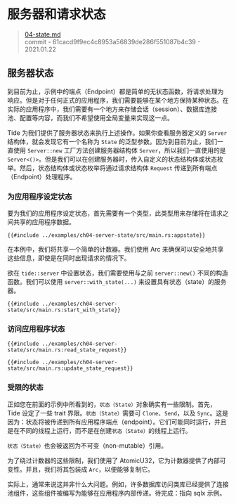 # 服务器和请求状态

> [04-state.md](https://github.com/http-rs/tide-book/blob/main/src/04-state.md)
> <br />
> commit - 61cacd9f9ec4c8953a56839de286f551087b4c39 - 2021.01.22

## 服务器状态

到目前为止，示例中的端点（Endpoint）都是简单的无状态函数，将请求处理为响应。但是对于任何正式的应用程序，我们需要能够在某个地方保持某种状态。在实际的应用程序中，我们需要有一个地方来存储会话（session）、数据库连接池、配置等内容，而我们不希望使用全局变量来实现这一点。

Tide 为我们提供了服务器状态来执行上述操作。如果你查看服务器定义的 `Server` 结构体，就会发现它有一个名称为 `State` 的泛型参数。因为到目前为止，我们一直使用 `Server::new` 工厂方法创建服务器结构体 `Server`，所以我们一直使用的是 `Server<()>`。但是我们可以在创建服务器时，传入自定义的状态结构体或状态枚举。然后，状态结构体或状态枚举将通过请求结构体 `Request` 传递到所有端点（Endpoint）处理程序。

### 为应用程序设定状态

要为我们的应用程序设定状态，首先需要有一个类型，此类型用来存储将在请求之间共享的应用程序数据。

```rust,ignore
{{#include ../examples/ch04-server-state/src/main.rs:appstate}}
```

在本例中，我们将共享一个简单的计数器。我们使用 Arc<AtomicU32> 来确保可以安全地共享这些信息，即使是在同时出现请求的情况下。

欲在 `tide::server` 中设置状态，我们需要使用与之前 `server::new()` 不同的构造函数。我们可以使用 `server::with_state(...)` 来设置具有状态（state）的服务器。

```rust,ignore
{{#include ../examples/ch04-server-state/src/main.rs:start_with_state}}
```

### 访问应用程序状态

```rust,ignore
{{#include ../examples/ch04-server-state/src/main.rs:read_state_request}}
```

```rust,ignore
{{#include ../examples/ch04-server-state/src/main.rs:update_state_request}}
```

### 受限的状态

正如您在前面的示例中所看到的，`状态（State）`对象确实有一些限制。首先，Tide 设定了一些 trait 界限。`状态（State）`需要可 `Clone`、`Send`，以及 `Sync`。这是因为：状态将被传递到所有应用程序端点（endpoint）。它们可能同时运行，并且是在不同的线程上运行，而不是在创建`状态（State）`的线程上运行。

`状态（State）`也会被返回为不可变（non-mutable）引用。

为了绕过计数器的这些限制，我们使用了 AtomicU32，它为计数器提供了内部可变性。并且，我们将其包装成 `Arc`，以便能够复制它。

实际上，通常来说这并非什么大问题。例如，许多数据库访问类库已经提供了连接池组件，这些组件被编写为能够在应用程序内部传递。<TODO>待完成：指向 sqlx 示例</TODO>。
